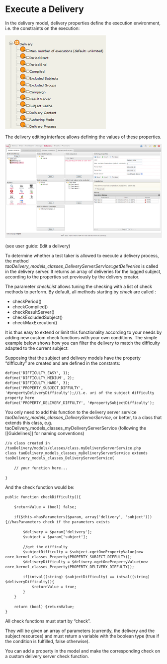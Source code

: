 <!--
parent:
    title: Delivery
author:
    - 'Jérôme Bogaerts'
created_at: '2011-03-03 11:52:14'
updated_at: '2013-03-13 13:08:57'
tags:
    - Delivery
-->

Execute a Delivery
==================

In the delivery model, delivery properties define the execution environment, i.e. the constraints on the execution:

![](../resources/Generis_delivery.png)

The delivery editing interface allows defining the values of these properties.

![](../resources/interface_taoDelivery_delivery_editing.png)

(see user guide: Edit a delivery)

To determine whether a test taker is allowed to execute a delivery process, the method *taoDelivery\_models\_classes\_DeliveryServerService::getDeliveries* is called in the delivery server. It returns an array of deliveries for the logged subject, according to the properties set previously by the delivery creator.<br/>

The parameter *checkList* allows tuning the checking with a list of check methods to perform. By default, all methods starting by *check* are called :

-   checkPeriod()
-   checkCompiled()
-   checkResultServer()
-   checkExcludedSubject()
-   checkMaxExecution()

It is thus easy to extend or limit this functionality according to your needs by adding new custom check functions with your own conditions. The simple example below shows how you can filter the delivery to match the difficulty adapted to the current subject:

Supposing that the subject and delivery models have the property “difficulty” are created and are defined in the constants:


    define('DIFFICULTY_EASY', 1);
    define('DIFFICULTY_MEDIUM', 2);
    define('DIFFICULTY_HARD', 3);
    define('PROPERTY_SUBJECT_DIFFULTY', '#propertyDeliveryDifficulty');//i.e. uri of the subject difficulty property here
    define('PROPERTY_DELIVERY_DIFFULTY', '#propertySubjectDifficulty');

You only need to add this function to the delivery server service *taoDelivery\_models\_classes\_DeliveryServerService*, or better, to a class that extends this class, e.g. taoDelivery\_models\_classes\_myDeliveryServerService (following the [[Guidelines]] for naming conventions)


    //a class created in /taoDelivery/models/classes/class.myDeliveryServerService.php
    class taoDelivery_models_classes_myDeliveryServerService extends taoDelivery_models_classes_DeliveryServerService{

        // your function here...

    }

And the check function would be:


    public function checkDifficulty(){

        $returnValue = (bool) false;

        if($this->hasParameters($param, array('delivery', 'subject'))){//hasParameters check if the parameters exists

            $delivery = $param['delivery'];
            $subject = $param['subject'];

            //get the difficulty
            $subjectDifficulty = $subject->getOnePropertyValue(new core_kernel_classes_Property(PROPERTY_SUBJECT_DIFFULTY));
            $deliveryDifficulty = $delivery->getOnePropertyValue(new core_kernel_classes_Property(PROPERTY_DELIVERY_DIFFULTY));

            if(intval((string) $subjectDifficulty) == intval((string) $deliveryDifficulty)){
                $returnValue = true;
            }
        }

        return (bool) $returnValue;
    }

All check functions must start by “check”.<br/>

They will be given an array of parameters (currently, the delivery and the subject resources) and must return a variable with the boolean type (true if the condition is fulfilled, false otherwise).

You can add a property in the model and make the corresponding check on a custom delivery server check function.

